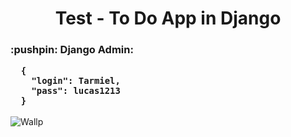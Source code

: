 <h1 align="center">Test - To Do App in Django</h1>

<h3>:pushpin: Django Admin:

      {
        "login": Tarmiel,
        "pass": lucas1213
      }
</h3>

![Wallp](https://blog.crowdbotics.com/content/images/2019/12/python-django.png)
